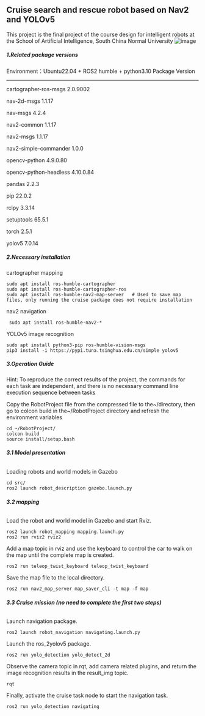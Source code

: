 ## Cruise search and rescue robot based on Nav2 and YOLOv5
This project is the final project of the course design for intelligent robots at the School of Artificial Intelligence, South China Normal University
![image](https://github.com/user-attachments/assets/807df56d-70c1-4bd2-a791-a4aeec27d6e9)

##### **1.Related package versions**
Environment：Ubuntu22.04 + ROS2 humble + python3.10
Package                                      Version
------------------------------------ --------------------
cartographer-ros-msgs                2.0.9002

nav-2d-msgs                               1.1.17

nav-msgs                                    4.2.4

nav2-common                            1.1.17

nav2-msgs                                  1.1.17

nav2-simple-commander           1.0.0

opencv-python                           4.9.0.80

opencv-python-headless            4.10.0.84

pandas                                        2.2.3

pip                                              22.0.2

rclpy                                           3.3.14

setuptools                                  65.5.1

torch                                          2.5.1

yolov5                                       7.0.14

##### **2.Necessary installation**

cartographer mapping

```
sudo apt install ros-humble-cartographer
sudo apt install ros-humble-cartographer-ros
sudo apt install ros-humble-nav2-map-server   # Used to save map files, only running the cruise package does not require installation
```

nav2 navigation

```
 sudo apt install ros-humble-nav2-*
```

YOLOv5 image recognition

```
sudo apt install python3-pip ros-humble-vision-msgs
pip3 install -i https://pypi.tuna.tsinghua.edu.cn/simple yolov5  
```

##### **3.Operation Guide**

Hint: To reproduce the correct results of the project, the commands for each task are independent, and there is no necessary command line execution sequence between tasks

Copy the RobotProject file from the compressed file to the~/directory, then go to colcon build in the~/RobotProject directory and refresh the environment variables

```
cd ~/RobotProject/
colcon build
source install/setup.bash
```

###### **3.1 Model presentation**

Loading robots and world models in Gazebo

```
cd src/
ros2 launch robot_description gazebo.launch.py
```

###### **3.2 mapping**

Load the robot and world model in Gazebo and start Rviz.

```
ros2 launch robot_mapping mapping.launch.py
ros2 run rviz2 rviz2
```

Add a map topic in rviz and use the keyboard to control the car to walk on the map until the complete map is created.

```
ros2 run teleop_twist_keyboard teleop_twist_keyboard
```

Save the map file to the local directory.

```
ros2 run nav2_map_server map_saver_cli -t map -f map
```

###### **3.3 Cruise mission (no need to complete the first two steps)**

Launch navigation package.

```
ros2 launch robot_navigation navigating.launch.py
```

Launch the ros_2yolov5 package.

```
ros2 run yolo_detection yolo_detect_2d 
```

Observe the camera topic in rqt, add camera related plugins, and return the image recognition results in the result_img topic.

```
rqt
```

Finally, activate the cruise task node to start the navigation task.

```
ros2 run yolo_detection navigating 
```
